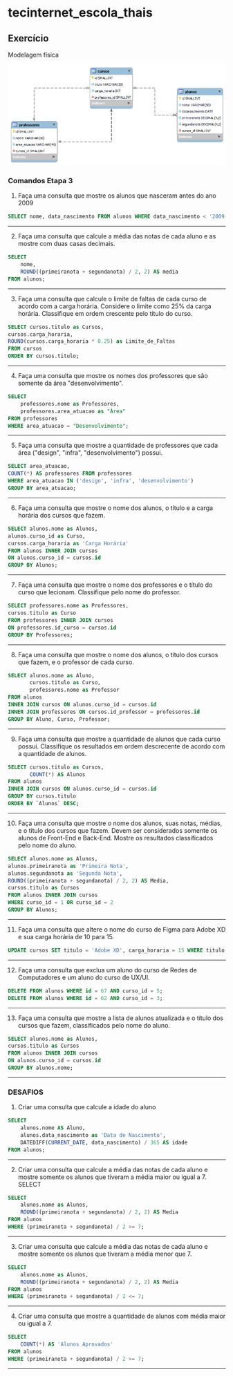 # tecinternet_escola_thais

## Exercício
Modelagem física

!["Banco de dados de uma escola"](exercicio-escola.png)

### Comandos Etapa 3

1. Faça uma consulta que mostre os alunos que nasceram antes do ano 2009

```sql
SELECT nome, data_nascimento FROM alunos WHERE data_nascimento < '2009-01-01';
```
---

2. Faça uma consulta que calcule a média das notas de cada aluno e as mostre com duas casas decimais.
```sql
SELECT 
    nome, 
    ROUND((primeiranota + segundanota) / 2, 2) AS media
FROM alunos;
```
---

3. Faça uma consulta que calcule o limite de faltas de cada curso de acordo com a carga horária. Considere o limite como 25% da carga horária. Classifique em ordem crescente pelo título do curso.
```sql
SELECT cursos.titulo as Cursos, 
cursos.carga_horaria, 
ROUND(cursos.carga_horaria * 0.25) as Limite_de_Faltas 
FROM cursos 
ORDER BY cursos.titulo;
```
---

4. Faça uma consulta que mostre os nomes dos professores que são somente da área "desenvolvimento".
```sql
SELECT 
    professores.nome as Professores,
    professores.area_atuacao as "Área"
FROM professores
WHERE area_atuacao = "Desenvolvimento";
```
---

5. Faça uma consulta que mostre a quantidade de professores que cada área ("design", "infra", "desenvolvimento") possui.
```sql
SELECT area_atuacao, 
COUNT(*) AS professores FROM professores 
WHERE area_atuacao IN ('design', 'infra', 'desenvolvimento') 
GROUP BY area_atuacao;
```
---

6. Faça uma consulta que mostre o nome dos alunos, o título e a carga horária dos cursos que fazem.

```sql
SELECT alunos.nome as Alunos, 
alunos.curso_id as Curso, 
cursos.carga_horaria as 'Carga Horária' 
FROM alunos INNER JOIN cursos 
ON alunos.curso_id = cursos.id 
GROUP BY Alunos;
```
---


7. Faça uma consulta que mostre o nome dos professores e o título do curso que lecionam. Classifique pelo nome do professor.
```sql
SELECT professores.nome as Professores, 
cursos.titulo as Curso 
FROM professores INNER JOIN cursos 
ON professores.id_curso = cursos.id 
GROUP BY Professores;
```
---

8. Faça uma consulta que mostre o nome dos alunos, o título dos cursos que fazem, e o professor de cada curso.
```sql
SELECT alunos.nome as Aluno,
       cursos.titulo as Curso,
       professores.nome as Professor
FROM alunos
INNER JOIN cursos ON alunos.curso_id = cursos.id
INNER JOIN professores ON cursos.id_professor = professores.id
GROUP BY Aluno, Curso, Professor;

```
---


9. Faça uma consulta que mostre a quantidade de alunos que cada curso possui. Classifique os resultados em ordem descrecente de acordo com a quantidade de alunos.
```sql
SELECT cursos.titulo as Cursos,
       COUNT(*) AS Alunos
FROM alunos
INNER JOIN cursos ON alunos.curso_id = cursos.id
GROUP BY cursos.titulo  
ORDER BY `Alunos` DESC;
```
---


10. Faça uma consulta que mostre o nome dos alunos, suas notas, médias, e o título dos cursos que fazem. Devem ser considerados somente os alunos de Front-End e Back-End. Mostre os resultados classificados pelo nome do aluno.
```sql
SELECT alunos.nome as Alunos, 
alunos.primeiranota as 'Primeira Nota',
alunos.segundanota as 'Segunda Nota',
ROUND((primeiranota + segundanota) / 2, 2) AS Media,
cursos.titulo as Cursos
FROM alunos INNER JOIN cursos
WHERE curso_id = 1 OR curso_id = 2
GROUP BY Alunos;
```
---


11. Faça uma consulta que altere o nome do curso de Figma para Adobe XD e sua carga horária de 10 para 15.
```sql
UPDATE cursos SET titulo = 'Adobe XD', carga_horaria = 15 WHERE titulo = 'Figma';
```
---

12. Faça uma consulta que exclua um aluno do curso de Redes de Computadores e um aluno do curso de UX/UI.
```sql
DELETE FROM alunos WHERE id = 67 AND curso_id = 5;
DELETE FROM alunos WHERE id = 62 AND curso_id = 3;
```
---

13. Faça uma consulta que mostre a lista de alunos atualizada e o título dos cursos que fazem, classificados pelo nome do aluno.
```sql
SELECT alunos.nome as Alunos,
cursos.titulo as Cursos
FROM alunos INNER JOIN cursos
ON alunos.curso_id = cursos.id
GROUP BY alunos.nome;
```
---

### DESAFIOS
1. Criar uma consulta que calcule a idade do aluno

```sql 
SELECT
    alunos.nome AS Aluno,
    alunos.data_nascimento as 'Data de Nascimento',
    DATEDIFF(CURRENT_DATE, data_nascimento) / 365 AS idade
FROM alunos;
```
---



2. Criar uma consulta que calcule a média das notas de cada aluno e mostre somente os alunos que tiveram a média maior ou igual a 7.
SELECT 
```sql
SELECT 
    alunos.nome as Alunos, 
    ROUND((primeiranota + segundanota) / 2, 2) AS Media
FROM alunos
WHERE (primeiranota + segundanota) / 2 >= 7;
```
---



3. Criar uma consulta que calcule a média das notas de cada aluno e mostre somente os alunos que tiveram a média menor que 7.
```sql
SELECT 
    alunos.nome as Alunos, 
    ROUND((primeiranota + segundanota) / 2, 2) AS Media
FROM alunos
WHERE (primeiranota + segundanota) / 2 <= 7;
```
---



4. Criar uma consulta que mostre a quantidade de alunos com média maior ou igual a 7.
```sql
SELECT 
    COUNT(*) AS 'Alunos Aprovados' 
FROM alunos
WHERE (primeiranota + segundanota) / 2 >= 7;
```
---